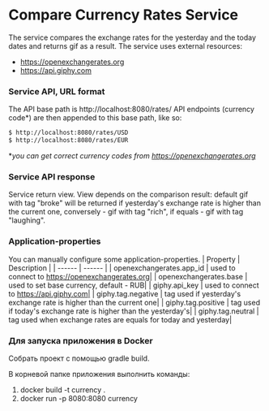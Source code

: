 # Compare Currency Rates Service

The service compares the exchange rates for the yesterday and the today dates and returns gif as a result. 
The service uses external resources:
  - https://openexchangerates.org
  - https://api.giphy.com
 
### Service API, URL format
The API base path is http://localhost:8080/rates/
API endpoints (currency code*) are then appended to this base path, like so:
```sh
$ http://localhost:8080/rates/USD
$ http://localhost:8080/rates/EUR
```
**you can get correct currency codes from https://openexchangerates.org*

### Service API response
Service return view. View depends on the comparison result: default gif with tag "broke" will be returned if yesterday's exchange rate is higher than the current one, conversely - gif with tag "rich", if equals - gif with tag "laughing".

### Application-properties
You can manually configure some application-properties.
| Property | Description |
| ------ | ------ |
| openexchangerates.app_id | used to connect to https://openexchangerates.org|
| openexchangerates.base | used to set base currency, default - RUB|
| giphy.api_key | used to connect to https://api.giphy.com|
| giphy.tag.negative | tag used if yesterday's exchange rate is higher than the current one|
| giphy.tag.positive | tag used if today's exchange rate is higher than the yesterday's|
| giphy.tag.neutral | tag used when exchange rates are equals for today and yesterday|

### Для запуска приложения в Docker
Собрать проект с помощью gradle build.

В корневой папке приложения выполнить команды:
1. docker build -t currency .
2. docker run -p 8080:8080 currency
